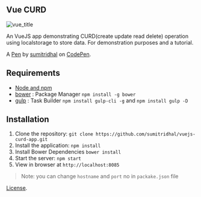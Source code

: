 Vue CURD
--------

![vue_title](https://cloud.githubusercontent.com/assets/2717960/25517869/efd8375a-2c0e-11e7-9d02-60d2fd9e89cb.png)

An VueJS app demonstrating CURD(create update read delete) operation using localstorage to store data. For demonstration purposes and a tutorial.

A [Pen](http://codepen.io/sumitridhal/pen/ybVGZa) by [sumitridhal](http://codepen.io/sumitridhal) on [CodePen](http://codepen.io/).

## Requirements

- [Node and npm](http://nodejs.org)
- [bower](https://bower.io/) : Package Manager `npm install -g bower`
- [gulp](http://gulpjs.com/) : Task Builder `npm install gulp-cli -g` and `npm install gulp -D`

## Installation

1. Clone the repository: `git clone https://github.com/sumitridhal/vuejs-curd-app.git`
2. Install the application: `npm install`
3. Install Bower Dependencies `bower install`
4. Start the server: `npm start`
5. View in browser at `http://localhost:8085` 

> Note: you can change `hostname` and `port` no in `packake.json` file

[License](http://codepen.io/sumitridhal/pen/ybVGZa/license).


